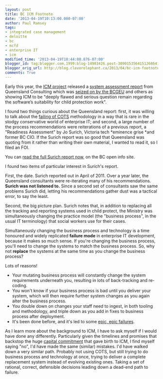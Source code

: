 ```yaml
---
layout: post
title: BC ICM Footnote
date: '2013-04-19T10:13:00.000-07:00'
author: Paul Ramsey
tags:
- integrated case management
- deloitte
- bc
- mcfd
- enterprise IT
- icm
modified_time: '2013-04-19T10:44:08.876-07:00'
blogger_id: tag:blogger.com,1999:blog-14903426.post-3090153564151268641
blogger_orig_url: http://blog.cleverelephant.ca/2013/04/bc-icm-footnote.html
comments: True
---
```


Early this year, the [ICM project](http://www.integratedcasemanagement.gov.bc.ca/) released a [system assessment report](http://www.integratedcasemanagement.gov.bc.ca/documents/icm-mcfd-iar.pdf) from Queensland Consulting which was [seized on by the BCGEU](http://www.bcgeu.ca/ICM_interim_report_120124) and others as showing ICM to be "deeply flawed and serious question remain regarding the software’s suitability for child protection work".

I found two things curious about the Queensland report: first, it was willing to talk about the [failing of COTS](http://blog.cleverelephant.ca/2013/01/cots-uber-alles.html) methodology in a way that is rare in the stodgy conservative world of enterprise IT; and second, a large number of the process recommendations were reiterations of a previous report, a "Readiness Assessment" by Jo Surich, Victoria tech *eminence grise *and former BC CIO.  If the Surich report was so good that Queensland was quoting from it rather than writing their own material, I wanted to read it, so I filed an FOI.

You can [read the full Surich report now](http://docs.openinfo.gov.bc.ca/D19070713A_Response_Package_CFD-2013-00140.PDF), on the BC open info site.

I found two items of particular interest in Surich's report.

First, the date. Surich reported out in April of 2011. Over a year later, the Queensland consultants were re-iterating many of his recommendations. **Surich was not listened to.** Since a second set of consultants saw the same problems Surich did, letting his recommendations gather dust was a tactical error, to say the least.

Second, the big picture plan. Surich notes that, in addition to replacing all the tracking and reporting systems used in child protect, the Ministry was simultaneously changing the practice model (the "business process", in the usual IT terminology) that social workers use for their cases.

Simultaneously changing the business process and technology is a time honoured and widely replicated **failure mode** in enterprise IT development, because it makes so much sense.  If you're changing the business process, you'll need to change the systems to match the business process.  So, why not **replace** the systems at the same time as you change the business process?

Lots of reasons!

* Your mutating business process will constantly change the system requirements underneath you, resulting in lots of back-tracking and re-coding. 
* You won't know if your business process is bad until you deliver your system, which will then require further system changes as you again alter the business process.
* You double down on changes your staff need to ingest, in both tooling and methodology, and triple down as you add in fixes to business process after deployment.
* It's been done before, and it's led to some [epic, epic failures](http://spectrum.ieee.org/computing/software/who-killed-the-virtual-case-file/0).

As I learn more about the background to ICM, I have to ask myself if I would have done any differently. Particularly given the timelines and promises that backstop the huge [capital commitment](http://blog.cleverelephant.ca/2012/12/is-building-enterprise-systems-capital.html) that gave birth to ICM, I find myself saying "no", I'd have made the same (similar) mistakes. I'd have walked down a very similar path. Probably not using COTS, but still trying to do business process and technology at once, trying to deliver a complete replacement system instead of evolving existing ones. Taking a set of rational, correct, defensible decisions leading down a dead-end path to failure.

